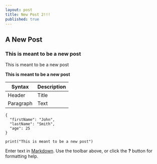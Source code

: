 ```yaml
---
layout: post
title: New Post 2!!!
published: true
---
```

## A New Post

### This is meant to be a new post

This is meant to be a new post

**This is meant to be a new post**

| Syntax | Description |
| --- | ----------- |
| Header | Title |
| Paragraph | Text |




```
{
  "firstName": "John",
  "lastName": "Smith",
  "age": 25
}
```

	print("This is meant to be a new post")



Enter text in [Markdown](http://daringfireball.net/projects/markdown/). Use the toolbar above, or click the **?** button for formatting help.
